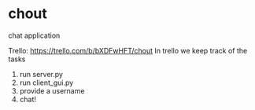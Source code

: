 # chout
chat application

Trello: https://trello.com/b/bXDFwHFT/chout
In trello we keep track of the tasks

1. run server.py
2. run client_gui.py
3. provide a username
4. chat!
